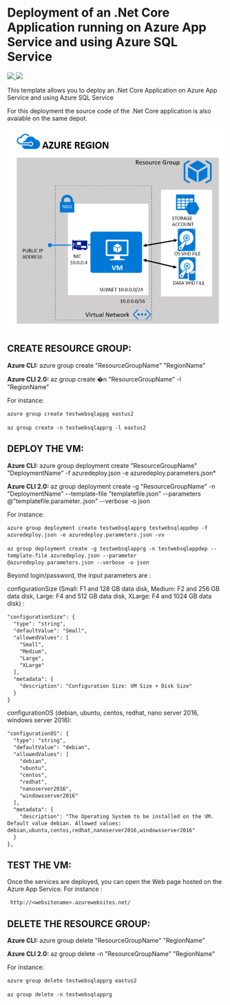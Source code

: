 # Deployment of an .Net Core Application running on Azure App Service and using Azure SQL Service 

<a href="https://portal.azure.com/#create/Microsoft.Template/uri/https%3A%2F%2Fraw.githubusercontent.com%2Fflecoqui%2FTestWebSqlApp%2Fmaster%2Fazuredeploy.json" target="_blank">
    <img src="http://azuredeploy.net/deploybutton.png"/>
</a>
<a href="http://armviz.io/#/?load=https%3A%2F%2Fraw.githubusercontent.com%2Fflecoqui%2FTestWebSqlApp%2Fmaster%2Fazuredeploy.json" target="_blank">
    <img src="http://armviz.io/visualizebutton.png"/>
</a>


This template allows you to deploy an .Net Core Application on Azure App Service and using Azure SQL Service</p>
For this deployment the source code of the .Net Core application is also avaiable on the same depot.


![](https://raw.githubusercontent.com/flecoqui/TestWebSqlApp/master/Docs/1-architecture.png)



## CREATE RESOURCE GROUP:
**Azure CLI:** azure group create "ResourceGroupName" "RegionName"

**Azure CLI 2.0:** az group create �n "ResourceGroupName" -l "RegionName"

For instance:

    azure group create testwebsqlappg eastus2

    az group create -n testwebsqlapprg -l eastus2

## DEPLOY THE VM:
**Azure CLI:** azure group deployment create "ResourceGroupName" "DeploymentName"  -f azuredeploy.json -e azuredeploy.parameters.json*

**Azure CLI 2.0:** az group deployment create -g "ResourceGroupName" -n "DeploymentName" --template-file "templatefile.json" --parameters @"templatefile.parameter..json"  --verbose -o json

For instance:

    azure group deployment create testwebsqlapprg testwebsqlappdep -f azuredeploy.json -e azuredeploy.parameters.json -vv

    az group deployment create -g testwebsqlapprg -n testwebsqlappdep --template-file azuredeploy.json --parameter @azuredeploy.parameters.json --verbose -o json


Beyond login/password, the input parameters are :</p>
configurationSize (Small: F1 and 128 GB data disk, Medium: F2 and 256 GB data disk, Large: F4 and 512 GB data disk, XLarge: F4 and 1024 GB data disk) : 

    "configurationSize": {
      "type": "string",
      "defaultValue": "Small",
      "allowedValues": [
        "Small",
        "Medium",
        "Large",
        "XLarge"
      ],
      "metadata": {
        "description": "Configuration Size: VM Size + Disk Size"
      }
    }

configurationOS (debian, ubuntu, centos, redhat, nano server 2016, windows server 2016): 

    "configurationOS": {
      "type": "string",
      "defaultValue": "debian",
      "allowedValues": [
        "debian",
        "ubuntu",
        "centos",
        "redhat",
        "nanoserver2016",
        "windowsserver2016"
      ],
      "metadata": {
        "description": "The Operating System to be installed on the VM. Default value debian. Allowed values: debian,ubuntu,centos,redhat,nanoserver2016,windowsserver2016"
      }
    },



## TEST THE VM:
Once the services are deployed, you can open the Web page hosted on the Azure App Service.
For instance :

     http://<websitename>.azurewebsites.net/
 
</p>


## DELETE THE RESOURCE GROUP:
**Azure CLI:** azure group delete "ResourceGroupName" "RegionName"

**Azure CLI 2.0:** az group delete -n "ResourceGroupName" "RegionName"

For instance:

    azure group delete testwebsqlapprg eastus2
	
    az group delete -n testwebsqlapprg 
